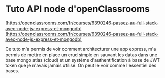 # Tuto API node d'openClassrooms
[https://openclassrooms.com/fr/courses/6390246-passez-au-full-stack-avec-node-js-express-et-mongodb](https://openclassrooms.com/fr/courses/6390246-passez-au-full-stack-avec-node-js-express-et-mongodb)


Ce tuto m'a permis de voir comment architecturer une app express, m'a permis de mettre en place un crud simple en sauvant les datas dans une base mongo atlas (cloud) et un système d'authentification à base de JWT token que je n'avais jamais utilisé.
On peut le voir comme l'essentiel des bases.
